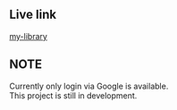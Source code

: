 ## Live link

  [my-library](https://my-library-phi-cyan.vercel.app/#)

## NOTE
Currently only login via Google is available.<br>
This project is still in development.